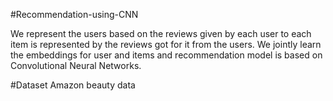 #Recommendation-using-CNN

We represent the users based on the reviews given by each user to each item is represented by the reviews got for it from the users.
We jointly learn the embeddings for user and items and recommendation model is based on Convolutional Neural Networks.

#Dataset
Amazon beauty data
